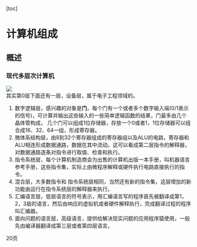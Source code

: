 [toc]
# 计算机组成

## 概述
### 现代多层次计算机
![](./images/18.jpg)  
其实第0层下面还有一层，设备层，属于电子工程领域的。  
1. 数字逻辑层，感兴趣的对象是**门**，每个门有一个或者多个数字输入端(0/1表示的信号)，可计算并输出这些输入的一些简单逻辑函数的结果，门最多由几个晶体管构成，
几个门可以组成1位存储器，存放一个0或者1，1位存储器可以组合成16、32、64一组，形成寄存器。
2. 微体系结构层，由8到32个寄存器组成的寄存器组以及ALU的电路，寄存器和ALU相连形成数据通路，数据在其中流动。这可以看成第二层指令的解释器，对数据通路逐条对指令进行取值、检查和执行。
3. 指令系统层，每个计算机制造商会为出售的计算机出版一本手册，叫机器语言参考手册，这些指令集，实际上由微程序解释或硬件执行电路直接执行的指令。
4. 混合层，大多数指令和 指令系统层相同，当然还有新的指令集，这层增加的新功能由运行在指令系统层的解释器来执行。
5. 汇编语言层，低层语言的符号表示，用汇编语言写的程序首先被翻译成第1，2，3层的语言，然后由响应的虚拟机或者硬件解释执行，完成翻译过程的程序叫汇编器。
6. 面向问题的语言层，高级语言，提供给解决现实问题的应用程序猿使用，一般先由编译器翻译成第三层或者第四层语言。

20页
